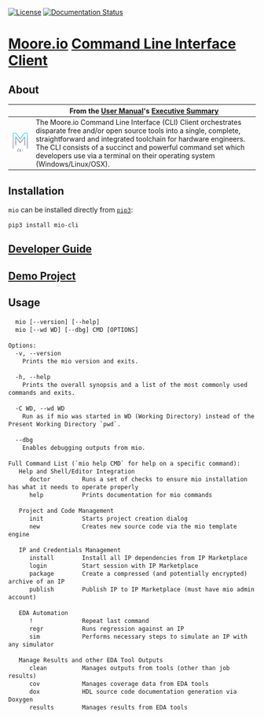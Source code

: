 [![License](https://img.shields.io/badge/License-Apache%202.0-blue.svg)](https://opensource.org/licenses/Apache-2.0)
[![Documentation Status](https://readthedocs.org/projects/mio-cli/badge/?version=latest)](https://mio-cli.readthedocs.io/en/latest/?badge=latest)

# [Moore.io](https://www.mooreio.com/) [Command Line Interface Client](https://datum-technology-corporation.github.io/mio_cli_client/)


## About

|  | From the [User Manual](https://mio-cli.readthedocs.io/en/latest/)'s [Executive Summary](https://mio-cli.readthedocs.io/en/latest/overview.html#executive-summary) |
|-|-|
| [![Moore.io Logo](https://github.com/Datum-Technology-Corporation/mio_cli_client/blob/gh-pages/assets/img/logo.png?raw=true)](https://pypi.org/project/mio-cli/1.0.1/) | The Moore.io Command Line Interface (CLI) Client orchestrates disparate free and/or open source tools into a single, complete, straightforward and integrated toolchain for hardware engineers.  The CLI consists of a succinct and powerful command set which developers use via a terminal on their operating system (Windows/Linux/OSX). |



## Installation
`mio` can be installed directly from [`pip3`](https://pip.pypa.io/en/stable/):

````
pip3 install mio-cli
````


## [Developer Guide](https://datum-technology-corporation.github.io/mio_cli_client/dev_guide.html)

## [Demo Project](https://github.com/Datum-Technology-Corporation/mio_demo)




## Usage
````
  mio [--version] [--help]
  mio [--wd WD] [--dbg] CMD [OPTIONS]

Options:
  -v, --version
    Prints the mio version and exits.
  
  -h, --help
    Prints the overall synopsis and a list of the most commonly used commands and exits.
    
  -C WD, --wd WD
    Run as if mio was started in WD (Working Directory) instead of the Present Working Directory `pwd`.
   
  --dbg
    Enables debugging outputs from mio.

Full Command List (`mio help CMD` for help on a specific command):
   Help and Shell/Editor Integration
      doctor         Runs a set of checks to ensure mio installation has what it needs to operate properly
      help           Prints documentation for mio commands
   
   Project and Code Management
      init           Starts project creation dialog
      new            Creates new source code via the mio template engine
   
   IP and Credentials Management
      install        Install all IP dependencies from IP Marketplace
      login          Start session with IP Marketplace
      package        Create a compressed (and potentially encrypted) archive of an IP
      publish        Publish IP to IP Marketplace (must have mio admin account)
   
   EDA Automation
      !              Repeat last command
      regr           Runs regression against an IP
      sim            Performs necessary steps to simulate an IP with any simulator
      
   Manage Results and other EDA Tool Outputs
      clean          Manages outputs from tools (other than job results)
      cov            Manages coverage data from EDA tools
      dox            HDL source code documentation generation via Doxygen
      results        Manages results from EDA tools
````
